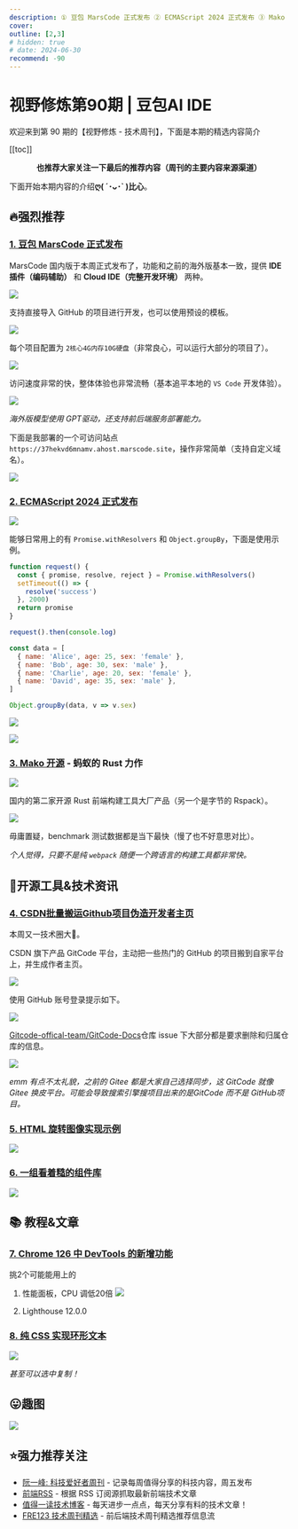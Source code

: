 ```yaml
---
description: ① 豆包 MarsCode 正式发布 ② ECMAScript 2024 正式发布 ③ Mako 开源 - 蚂蚁的 Rust 力作 ④ CSDN批量搬运Github项目伪造开发者主页 ⑤ HTML 旋转图像实现示例 ⑥ 一组看着糙的组件库 ⑦ Chrome 126 中 DevTools 的新增功能 ⑧ 纯 CSS 实现环形文本
cover: 
outline: [2,3]
# hidden: true
# date: 2024-06-30
recommend: -90
---
```


# 视野修炼第90期 | 豆包AI IDE

欢迎来到第 90 期的【视野修炼 - 技术周刊】，下面是本期的精选内容简介

[[toc]]

<center>

**​也推荐大家关注一下最后的推荐内容（周刊的主要内容来源渠道）**

</center>

下面开始本期内容的介绍**ღ( ´･ᴗ･` )比心**。

## 🔥强烈推荐

### [1. 豆包 MarsCode 正式发布](https://www.marscode.cn/)

MarsCode 国内版于本周正式发布了，功能和之前的海外版基本一致，提供 **IDE 插件（编码辅助）** 和 **Cloud IDE（完整开发环境）** 两种。

![](https://cdn.upyun.sugarat.top/mdImg/sugar/43a3b76347c441fcff14d1598e54f0d2)

支持直接导入 GitHub 的项目进行开发，也可以使用预设的模板。

![](https://cdn.upyun.sugarat.top/mdImg/sugar/dfa588052571c841612d95008f791143)

每个项目配置为 `2核心4G内存10G硬盘`（非常良心，可以运行大部分的项目了）。

![](https://cdn.upyun.sugarat.top/mdImg/sugar/6b9bb8a3e28400eedd281e95abcb8350)

访问速度非常的快，整体体验也非常流畅（基本追平本地的 `VS Code` 开发体验）。

![](https://cdn.upyun.sugarat.top/mdImg/sugar/e3f1aba13b0b4909b7c1bd70f85f3a0b)

*海外版模型使用 GPT驱动，还支持前后端服务部署能力。*

下面是我部署的一个可访问站点 `https://37hekvd6mnamv.ahost.marscode.site`，操作非常简单（支持自定义域名）。

![](https://cdn.upyun.sugarat.top/mdImg/sugar/8ab1d6502dfa981fb97c9b0a45392814)

### [2. ECMAScript 2024 正式发布](https://tc39.es/ecma262/2024/)

![](https://cdn.upyun.sugarat.top/mdImg/sugar/6dd909331f24d5473c5a31e0381d4584)

能够日常用上的有 `Promise.withResolvers` 和 `Object.groupBy`，下面是使用示例。

```js
function request() {
  const { promise, resolve, reject } = Promise.withResolvers()
  setTimeout(() => {
    resolve('success')
  }, 2000)
  return promise
}

request().then(console.log)

const data = [
  { name: 'Alice', age: 25, sex: 'female' },
  { name: 'Bob', age: 30, sex: 'male' },
  { name: 'Charlie', age: 20, sex: 'female' },
  { name: 'David', age: 35, sex: 'male' },
]

Object.groupBy(data, v => v.sex)
```
![](https://cdn.upyun.sugarat.top/mdImg/sugar/890ae11879408d1dfa409d7f975abc94)

![](https://cdn.upyun.sugarat.top/mdImg/sugar/0f98ebc805e35ba793e2bcc523fe8d2f)
### [3. Mako 开源](https://mp.weixin.qq.com/s/IqpnrgeBQhi2haIBy1CCjQ) - 蚂蚁的 Rust 力作

![](https://cdn.upyun.sugarat.top/mdImg/sugar/c4a1a0f5c234840226b3b44d6e005182)

国内的第二家开源 Rust 前端构建工具大厂产品（另一个是字节的 Rspack）。

![](https://cdn.upyun.sugarat.top/mdImg/sugar/412ba419cab6d7500bbe6c0746224f8c)

毋庸置疑，benchmark 测试数据都是当下最快（慢了也不好意思对比）。

*个人觉得，只要不是纯 `webpack` 随便一个跨语言的构建工具都非常快。*

## 🔧开源工具&技术资讯

### [4. CSDN批量搬运Github项目伪造开发者主页](https://mp.weixin.qq.com/s/f-UCbGV30jYQsFbJoUiBJg)

本周又一技术圈大🍉。

CSDN 旗下产品 GitCode 平台，主动把一些热门的 GitHub 的项目搬到自家平台上，并生成作者主页。

![](https://cdn.upyun.sugarat.top/mdImg/sugar/32ae21efaa15fa2dedd110c21f9a7629)

使用 GitHub 账号登录提示如下。

![](https://cdn.upyun.sugarat.top/mdImg/sugar/185a76b14d1f807a796bac2ab804cf85)

[Gitcode-offical-team/GitCode-Docs](https://gitcode.com/Gitcode-offical-team/GitCode-Docs/overview)仓库 issue 下大部分都是要求删除和归属仓库的信息。

![](https://cdn.upyun.sugarat.top/mdImg/sugar/ee2827630be2bb7a1c8a766d86ff09ec)

*emm 有点不太礼貌，之前的 Gitee 都是大家自己选择同步，这 GitCode 就像 Gitee 换皮平台。可能会导致搜索引擎搜项目出来的是GitCode 而不是 GitHub项目。*

### [5. HTML 旋转图像实现示例](https://bvadata.com/html_spinner_examples.html)

![](https://cdn.upyun.sugarat.top/mdImg/sugar/a36aed572f8a2616a2910ff66da01c7d)

### [6. 一组看着糙的组件库](https://www.neobrutalism.dev/react/components/button)

![](https://cdn.upyun.sugarat.top/mdImg/sugar/8675e9f58baecfc8a12eb587dd749398)

## 📚 教程&文章

### [7. Chrome 126 中 DevTools 的新增功能](https://developer.chrome.com/blog/new-in-devtools-126)
挑2个可能能用上的

1. 性能面板，CPU 调低20倍
![](https://cdn.upyun.sugarat.top/mdImg/sugar/c142754cc7d17f23b919b348f1805f68)

2. Lighthouse 12.0.0

### [8. 纯 CSS 实现环形文本](https://frontendmasters.com/blog/pure-css-circular-text-without-requiring-a-monospace-font/)

![](https://cdn.upyun.sugarat.top/mdImg/sugar/e1dcf954f8837a0cc6a033e841a4e3d2)

*甚至可以选中复制！*

## 😛趣图

![](https://cdn.upyun.sugarat.top/mdImg/sugar/00ed053ef09094cb5edbd6d743aba1b9)


## ⭐️强力推荐关注

* [阮一峰: 科技爱好者周刊](https://www.ruanyifeng.com/blog/archives.html) - 记录每周值得分享的科技内容，周五发布
* [前端RSS](https://fed.chanceyu.com/) - 根据 RSS 订阅源抓取最新前端技术文章
* [值得一读技术博客](https://daily-blog.chlinlearn.top/) - 每天进步一点点，每天分享有料的技术文章！
* [FRE123 技术周刊精选](https://www.fre123.com/weekly) - 前后端技术周刊精选推荐信息流
